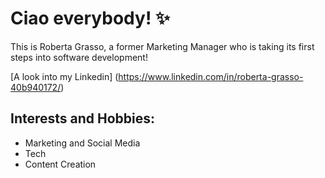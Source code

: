 # Ciao everybody! :sparkles:

This is Roberta Grasso, a former Marketing Manager who is taking its first steps into software development!

[A look into my Linkedin] (https://www.linkedin.com/in/roberta-grasso-40b940172/)

## Interests and Hobbies:
- Marketing and Social Media
-  Tech
-  Content Creation

